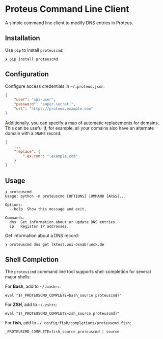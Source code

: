 # Proteus Command Line Client

A simple command line client to modify DNS entries in Proteus.

## Installation

Use `pip` to install `proteuscmd`:

```
❯ pip install proteuscmd
```

## Configuration

Configure access credentials in `~/.proteus.json`:
```json
{
	"user": "api-user",
	"password": "super.secret!",
	"url": "https://proteus.example.com"
}
```

Additionally, you can specify a map of automatic replacements for domains.
This can be useful if, for example, all your domains also have an alternate domain with a `DNAME` record.
```json
{
	...
	"replace": {
		".ex.com": ".example.com"
	}
}
```

## Usage

```
❯ proteuscmd
Usage: python -m proteuscmd [OPTIONS] COMMAND [ARGS]...

Options:
  --help  Show this message and exit.

Commands:
  dns  Get information about or update DNS entries.
  ip   Register IP addresses.
```

Get information about a DNS record:
```
❯ proteuscmd dns get lktest.uni-osnabrueck.de
```

## Shell Completion

The `proteuscmd` command line tool supports shell completion for several major shells:

For **Bash**, add to `~/.bashrc`:

```
eval "$(_PROTEUSCMD_COMPLETE=bash_source proteuscmd)"
```

For **ZSH**, add to `~/.zshrc`:

```
eval "$(_PROTEUSCMD_COMPLETE=zsh_source proteuscmd)"
```

For **fish**, add to `~/.config/fish/completions/proteuscmd.fish`:

```
_PROTEUSCMD_COMPLETE=fish_source proteuscmd | source
```
